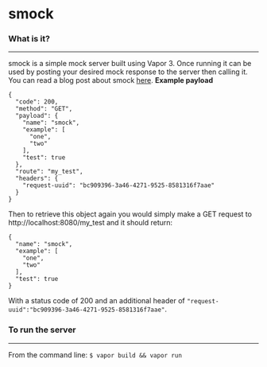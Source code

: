 # smock

### What is it?
---
smock is a simple mock server built using Vapor 3. Once running it can be used by posting your desired mock response to the server then calling it.
You can read a blog post about smock [here](http://localhost.com).
**Example payload**
```
{
  "code": 200,
  "method": "GET",
  "payload": {
    "name": "smock",
    "example": [
      "one",
      "two"
    ],
    "test": true
  },
  "route": "my_test",
  "headers": {
    "request-uuid": "bc909396-3a46-4271-9525-8581316f7aae"
  }
}
```
Then to retrieve this object again you would simply make a GET request to http://localhost:8080/my_test and it should return:
```
{
  "name": "smock",
  "example": [
    "one",
    "two"
  ],
  "test": true
}
```
With a status code of 200 and an additional header of `"request-uuid":"bc909396-3a46-4271-9525-8581316f7aae"`.

### To run the server
---
From the command line:
`$ vapor build && vapor run`
